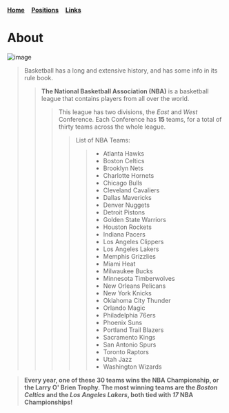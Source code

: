 [**Home**](README.md) 
&nbsp; &nbsp;[**Positions**](positions.md)
&nbsp; &nbsp;[**Links**](links.md)

# About
![image](https://upload.wikimedia.org/wikipedia/commons/2/2a/Carter_vs_Gasol%2C_Lakers_vs_Magic.jpg "image")
> Basketball has a long and extensive history, and has some info in its rule book. 
>>**The National Basketball Association (NBA)** is a basketball league that contains players from all over the world.
>>> This league has two divisions, the *East* and *West* Conference. Each Conference has **15** teams, for a total of thirty teams across the whole league. 
>>>>List of NBA Teams: 
>>>>> - Atlanta Hawks
>>>>> - Boston Celtics
>>>>> - Brooklyn Nets
>>>>> - Charlotte Hornets
>>>>> - Chicago Bulls
>>>>> - Cleveland Cavaliers
>>>>> - Dallas Mavericks
>>>>> - Denver Nuggets
>>>>> - Detroit Pistons
>>>>> - Golden State Warriors
>>>>> - Houston Rockets
>>>>> - Indiana Pacers
>>>>> - Los Angeles Clippers
>>>>> - Los Angeles Lakers
>>>>> - Memphis Grizzlies
>>>>> - Miami Heat
>>>>> - Milwaukee Bucks
>>>>> - Minnesota Timberwolves
>>>>> - New Orleans Pelicans
>>>>> - New York Knicks
>>>>> - Oklahoma City Thunder
>>>>> - Orlando Magic
>>>>> - Philadelphia 76ers
>>>>> - Phoenix Suns
>>>>> - Portland Trail Blazers
>>>>> - Sacramento Kings
>>>>> - San Antonio Spurs
>>>>> - Toronto Raptors
>>>>> - Utah Jazz
>>>>> - Washington Wizards

> **Every year, one of these 30 teams wins the NBA Championship, or the Larry O' Brien Trophy. The most winning teams are the *Boston Celtics* and the *Los Angeles Lakers*, both tied with *17* NBA Championships!**
